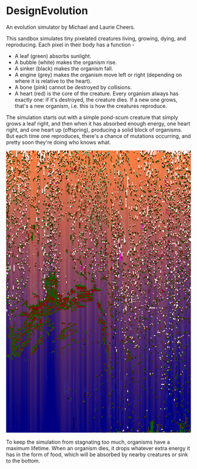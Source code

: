 # DesignEvolution
An evolution simulator by Michael and Laurie Cheers.

This sandbox simulates tiny pixelated creatures living, growing, dying, and reproducing. Each pixel in their body has a function -

* A leaf (green) absorbs sunlight.
* A bubble (white) makes the organism rise.
* A sinker (black) makes the organism fall.
* A engine (grey) makes the organism move left or right (depending on where it is relative to the heart).
* A bone (pink) cannot be destroyed by collisions.
* A heart (red) is the core of the creature. Every organism always has exactly one: if it's destroyed, the creature dies. If a new one grows, that's a new organism, i.e. this is how the creatures reproduce.

The simulation starts out with a simple pond-scum creature that simply grows a leaf right, and then when it has absorbed enough energy, one heart right, and one heart up (offspring), producing a solid block of organisms. But each time one reproduces, there's a chance of mutations occurring, and pretty soon they're doing who knows what.

![Bubble/Sinker creatures](EvolutionBubbles.png?raw=true "Bubble/sinker creatures")

To keep the simulation from stagnating too much, organisms have a maximum lifetime. When an organism dies, it drops whatever extra energy it has in the form of food, which will be absorbed by nearby creatures or sink to the bottom.
